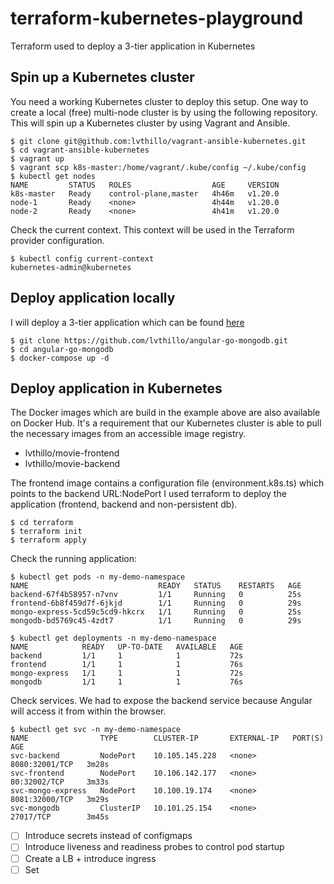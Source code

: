 # terraform-kubernetes-playground
Terraform used to deploy a 3-tier application in Kubernetes


## Spin up a Kubernetes cluster
You need a working Kubernetes cluster to deploy this setup.
One way to create a local (free) multi-node cluster is by using the following repository.
This will spin up a Kubernetes cluster by using Vagrant and Ansible.

```
$ git clone git@github.com:lvthillo/vagrant-ansible-kubernetes.git
$ cd vagrant-ansible-kubernetes
$ vagrant up
$ vagrant scp k8s-master:/home/vagrant/.kube/config ~/.kube/config
$ kubectl get nodes
NAME         STATUS   ROLES                  AGE     VERSION
k8s-master   Ready    control-plane,master   4h46m   v1.20.0
node-1       Ready    <none>                 4h44m   v1.20.0
node-2       Ready    <none>                 4h41m   v1.20.0
```

Check the current context. This context will be used in the Terraform provider configuration.
```
$ kubectl config current-context
kubernetes-admin@kubernetes
```

## Deploy application locally
I will deploy a 3-tier application which can be found [here](https://github.com/lvthillo/angular-go-mongodb)
```
$ git clone https://github.com/lvthillo/angular-go-mongodb.git
$ cd angular-go-mongodb
$ docker-compose up -d
```

## Deploy application in Kubernetes
The Docker images which are build in the example above are also available on Docker Hub.
It's a requirement that our Kubernetes cluster is able to pull the necessary images from an accessible image registry.

* lvthillo/movie-frontend
* lvthillo/movie-backend

The frontend image contains a configuration file (environment.k8s.ts) which points to the backend URL:NodePort
I used terraform to deploy the application (frontend, backend and non-persistent db). 
```
$ cd terraform
$ terraform init
$ terraform apply
```

Check the running application:
```
$ kubectl get pods -n my-demo-namespace
NAME                             READY   STATUS    RESTARTS   AGE
backend-67f4b58957-n7vnv         1/1     Running   0          25s
frontend-6b8f459d7f-6jkjd        1/1     Running   0          29s
mongo-express-5cd59c5cd9-hkcrx   1/1     Running   0          25s
mongodb-bd5769c45-4zdt7          1/1     Running   0          29s

$ kubectl get deployments -n my-demo-namespace
NAME            READY   UP-TO-DATE   AVAILABLE   AGE
backend         1/1     1            1           72s
frontend        1/1     1            1           76s
mongo-express   1/1     1            1           72s
mongodb         1/1     1            1           76s
```

Check services. We had to expose the backend service because Angular will access it from within the browser.
```
$ kubectl get svc -n my-demo-namespace
NAME                TYPE        CLUSTER-IP       EXTERNAL-IP   PORT(S)          AGE
svc-backend         NodePort    10.105.145.228   <none>        8080:32001/TCP   3m28s
svc-frontend        NodePort    10.106.142.177   <none>        80:32002/TCP     3m33s
svc-mongo-express   NodePort    10.100.19.174    <none>        8081:32000/TCP   3m29s
svc-mongodb         ClusterIP   10.101.25.154    <none>        27017/TCP        3m45s
```

- [ ] Introduce secrets instead of configmaps
- [ ] Introduce liveness and readiness probes to control pod startup
- [ ] Create a LB + introduce ingress
- [ ] Set   